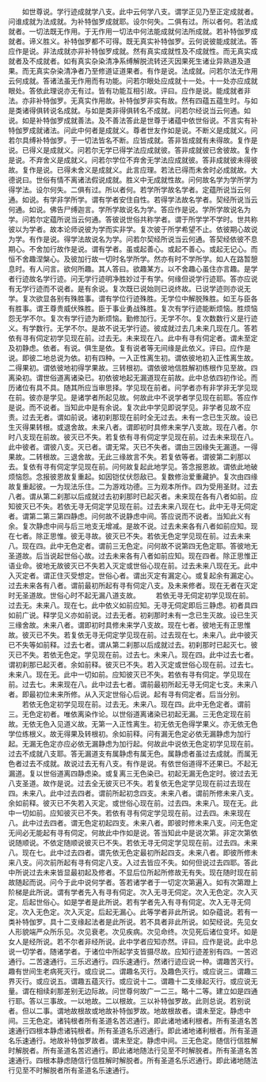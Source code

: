 <!-- { "loadSidebar": true } -->
　　如世尊说。学行迹成就学八支。此中云何学八支。谓学正见乃至正定成就者。问谁成就为法成就。为补特伽罗成就耶。设尔何失。二俱有过。所以者何。若法成就者。一切法既无作用。于无作用一切法中何法能成就何法所成就。若补特伽罗成就者。谛义胜义。补特伽罗都不可得。既无真实补特伽罗。云何说彼能成就法。答应作是说。非法成就亦非补特伽罗成就。然有真实成就性及不成就性。而无真实成就者及不成就者。如有真实杂染清净系缚解脱流转还灭因果死生诸业异熟道及道果。而无真实杂染清净者乃至修道证道果者。有作是说。法成就。问若尔法无作用云何成就。答诸法虽无作用而有功能。问若尔眼处应成就十一处。十一处亦应成就眼处。答依此理说亦无有过。皆有功能互相引故。评曰。应作是说。能成就者非法。亦非补特伽罗。无真实作用故。补特伽罗非实有故。然有四蕴五蕴生时。与如是类诸得俱转说名成就。与如是类非得俱转名不成就。问若尔经说当云何通。如说。如是补特伽罗成就善法。及不善法答此是世尊于诸蕴中依世俗说。不言实有补特伽罗成就诸法。问此中何者是成就义。尊者世友作如是说。不断义是成就义。问若尔具缚补特伽罗。于一切法皆名不断。应皆成就。答非皆成就有未得故。复作是说。已得义是成就义。问若尔无学已得学法应成就彼。答非成就彼已舍彼故。复作是说。不弃舍义是成就义。问若尔学位不弃舍无学法应成就彼。答非成就彼未得彼故。复作是说。已得未舍义是成就义。此言应理。若法已得而未舍时必成就故。大德说曰。世俗有情不离诸法假说成就。胜义中无成就性故。问何故名学为学所学为得学法。设尔何失。二俱有过。所以者何。若学所学故名学者。定蕴所说当云何通。如说。有学非学所学。谓有学者安住自性。若得学法故名学者。契经所说当云何通。如说。佛告尸缚迦言。学所学故说名为学。答应作是说。学所学故说名为学。问若尔定蕴所说当云何通。答彼说世俗共称学者。谓于所学学不学时。世共称彼以为学者。故本论师说彼为学而实非学。复次彼于所学希望不止。依彼期心故说为学。有作是说。得学法故说名为学。问若尔契经所说当云何通。答契经依彼不息期心。不舍加行故作是说。谓有学者。虽或起善心。或起不善心。或起无记心。而恒不舍趣涅槃心。及彼加行故一切时名学所学。然亦有时不学所学。如人在路暂憩息时。有人问言。欲何所趣。其人答曰。欲趣某方。以不舍趣心虽住亦言趣。是学者行迹故名学行迹。问无学行迹明净胜妙过于有学。何缘但说学行迹耶。答亦应说有无学行迹而不说者。是有余说。复次既已说始则已说终故。已说学迹则亦说无学。复次欲显各别有殊胜事。谓有学位行迹殊胜。无学位中解脱殊胜。如王与臣各有胜事。谓王尊贵威伏殊胜。臣于事业勇战殊胜。复次有学行迹能断烦恼。胜烦恼怨无学不尔。复次有学行迹为断烦恼。勤修加行。无学不尔。复次数数行义是行迹义。有学数行。无学不尔。是故不说无学行迹。彼成就过去几未来几现在几。答若依有寻有伺定初学见现在前。过去无。未来现在八。此中有寻有伺定者。谓未至定及初静虑。依者。有说。俱生是依。复有说者等无间缘是此依义。评曰。应作是说。即彼二地总说为依。初有四种。一入正性离生初。谓依彼地初入正性离生故。二得果初。谓依彼地初得学果故。三转根初。谓依彼地信胜解初练根作见至故。四离染初。谓世俗道离诸染已。初依彼地起无漏道现在前故。此中总依四初作论。而历诸位有具不具。随其所应当审思择。学见现在前者。问学者亦有非学非无学见现在前。彼亦是学见。是诸学者所起见故。何故此中不说学者学见现在前耶。答应作是说。而不说者。当知此中是有余说。复次此中学见即说学见。非学者见故不应责。过去无者。谓如前说。诸初刹那现在前时全无过去。未有一念已生灭故。设已生灭得果转根。或退舍故。未来八者。谓即初时具修未来学八支故。现在八者。尔时八支现在前故。彼灭已不失。若复依有寻有伺定学见现在前。过去未来现在八。此中彼者。谓彼八支。灭已者。谓无常。灭已不失者。谓由三因缘失无漏道。一得果故。二转根故。三退舍故。无此三缘故言不失。若复依等者。谓彼第二刹那以去。复依有寻有伺定学见现在前。问何故复起此地学见。答念报恩故。谓依此地破烦恼怨。念报彼恩故复重起。如因铠仗伏怨敌已。复数修治爱重藏护。复次由四缘故复重起彼。一为现法乐住。二为游戏功德。三为观本所作。四为受用圣财。过去八者。谓从第二刹那以后成就过去初刹那时已起灭者。未来现在各有八者如前。应知彼灭已不失。若依无寻无伺定学见现在前。过去未来八现在七。此中无寻无伺定者。谓第二第三第四静虑。问何故不说静虑中间。答应说而不说者。当知此义有余。复次静虑中间与后三地支无增减。是故不说。过去未来各有八者如前应知。现在七者。除正思惟。彼无寻故。彼灭已不失。若依无色定学见现在前。过去未来八。现在四。此中无色定者。谓前三无色定。问何故不说第四无色定耶。答彼地无圣道故。后当说起世俗心故。过去未来各有八者如前应知。现在四者。除正思惟正语业命。彼地无故彼灭已不失若入灭定或世俗心现在前。过去未来八现在无。此中入灭定者。谓正住灭受想定。世俗心者。谓出灭定有漏定心。或复起余有漏定心。过去未来各有八者。谓前最初所起有寻有伺定八支。及未来修者。现在无者在灭定时无圣道故。世俗心时不起无漏八道支故。
　　若依无寻无伺定初学见现在前。过去无。未来八。现在七。此中依义如前应知。无寻无伺定即后三静虑。初者具四如前广说。释学见义亦如前说。过去无者。初刹那时未有一念已生灭故。设已生灭三缘舍故。未来八者。谓即初时具修未来学八支故。现在七者。彼地无有正思惟故。彼灭已不失。若复依无寻无伺定学见现在前。过去现在七。未来八。此中彼灭已不失等如前释。过去七者。谓从第二刹那以后成就过去。初刹那时已起灭七。彼灭已不失。若依无色定。学见现在前。过去七。未来八。现在四。此中过去七者。谓初刹那已起灭者。余如前释。彼灭已不失。若入灭定或世俗心现在前。过去七。未来八。现在无。此中一切如前。应知彼灭已不失。若依有寻有伺定。学见现在前。过去七。未来现在八。此中过去七者。谓前最初所起无寻无伺定七支。未来八者。即最初位未来所修。从入灭定世俗心后说。起有寻有伺定者。后当分别。
　　若依无色定初学见现在前。过去无。未来八。现在四。此中无色定者。谓前三。无色定初者。唯依离染作论。以世俗道离诸染已初起无漏。三无色定现在前故。无依无色入见道义故。无第一入正性离生。初无依无色得学果义。亦无依无色学位练根义。故无得果及转根初。余如前释。问有漏无色定必依无漏静虑为加行起。无漏无色定亦应必依无漏静虑为加行起。何故此中说依无色定初学见现在前。过去不成就八支耶。答无漏道支有属静虑有属无色。属静虑者虽过去成就。而属无色者过去不成就。故说过去无有八支。有作是说。有依世俗道得不还果已。不起无漏道。复以世俗道离四静虑染。或复离三无色染已。初起无漏无色定时。彼过去无八支圣道。故作是说。过去全无彼灭已不失。若复依无色定学见现在前过去现在四。未来八。此中过去四者。谓前所起初念四支。未来八者。谓前所修未来八支。余如前释。彼灭已不失若入灭定。或世俗心现在前。过去四。未来八。现在无。此中一切如前。应知彼灭已不失。若依有寻有伺定学见现在前。过去四。未来现在八。此中过去四者。谓无色定初起四支。未来八者。即彼时修未来八支。问无色定无间必无能起有寻有伺定。何故此中作如是说。答当知此中是说次第。非定次第依说随顺说。不依定随顺说彼灭已不失。若依无寻无伺定学见现在前。过去四。未来八。现在七。此中过去四者。谓先依无色定最初所起四支。未来八者。即彼所修未来八支。问次前所起有寻有伺定八支。入过去皆应不失。如何但说过去四耶。答此中所说过去未来皆显最初起及修者。不显后位所起所修故无有失。现在随时现在前故随起而说。问今于此中说何学者。答若诸学者于一切定次第遍入。如有次第蹬上阶梯是此所说。谓有学者先入有寻有伺定。次入无寻无伺定。次入无色定。次入灭定。后起世俗心。如是学者是此所说。若有学者先入有寻有伺定。次入无寻无伺定。次入无色定。次入灭定。后起无漏心。此等学者非此所说。如杂蕴说。若有一类补特伽罗。具十二支缘起法者是此所说。若不具者非此所说。如契经说。先见女人形貌端严众所乐见。次见衰老。次见疾病。次见命终。次见死后诸位变坏。如是女人是经所说。若不尔者非经所说。此中学者应知亦然。评曰。应作是说。此中总说一切学者。随诸学者。于诸位中所起学支皆摄尽故。应知行迹差别有四。一苦迟通行。二苦速通行。三乐迟通行。四乐速通行。然诸行迹应说一种。谓趣苦灭行。趣有世间生老病死灭行。或应说二。谓趣名灭行。及趣色灭行。或应说三。谓趣三界灭行。或应说五。谓趣五蕴灭行。或应说十二。谓趣十二支缘起灭行。或应说无量。谓在相续刹那差别无边际故。问世尊何故广一二三。略十二等。建立如是四通行耶。答以三事故。一以地故。二以根故。三以补特伽罗故。此则总说。若别说者。但以二事。谓地故根故或地故补特伽罗故。地故根故者。谓未至定。静虑中间。三无色定。诸钝根者所有圣道名苦迟通行。即此诸地诸利根者。所有圣道名苦速通行四根本静虑诸钝根者。所有圣道名乐迟通行。即此诸地诸利根者。所有圣道名乐速通行。地故补特伽罗故者。谓未至定。静虑中间。三无色定。随信行信胜解时解脱者。所有圣道名苦迟通行。即此诸地随法行见至不时解脱者。所有圣道名苦速通行。四根本静虑随信行信胜解时解脱者。所有圣道名乐迟通行。即此诸地随法行见至不时解脱者所有圣道名乐速通行。
